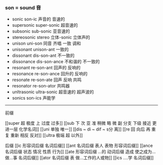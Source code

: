 ### son = sound 音

- sonic son-ic 声音的 音速的
- supersonic super-sonic 超音速的
- subsonic  sub-sonic 亚音速的
- stereosonic stereo 立体-sonic 立体声的
- unison uni-son 同音 齐唱 一致  调和
- unisonant unison-ant 一致的 
- dissonant dis-son-ant  不一致的
- dissonance dis-son-ance 不和谐的 不一致的
- resonant re-son-ant 回声的 反响的
- resonance re-son-ance 回升的  反响的
- resonate re-son-ate 回声 反响 共鸣
- resonator  re-son-ator 共鸣器  
- unltrasonic ultra-sonic 超音速的 超声波的
- sonics son-ics 声能学

---
前缀

[[super  超 极度  上  过度  过多]]
[[sub   下  次 亚  准  稍微 略 微   副 分支 下级   接近 更进一层  化学名词]]
[[uni 单独 唯一]]
[[dis  ~ di ~ dif ~ s分 离]]
[[re  回 向后  再 重复 重新 相反 反对]]
[[ultra 极端   超 以外]]

后缀
[[ic 形容词后缀 名词后缀]]
[[ant 名词后缀 表人 表物 形容词后缀]]
[[ance 名词后缀  状态 情况 性质 行为]]
[[ate 形容词后缀  ...的 动词后缀 造成 使之成为... 做...事 名词后缀]]
[[ator 名词后缀 表 做...工作的人或物]]
[[ics ....学 名词后缀]]